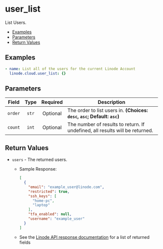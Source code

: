 # user_list

List Users.

- [Examples](#examples)
- [Parameters](#parameters)
- [Return Values](#return-values)

## Examples

```yaml
- name: List all of the users for the current Linode Account
  linode.cloud.user_list: {}
```


## Parameters

| Field     | Type | Required | Description                                                                  |
|-----------|------|----------|------------------------------------------------------------------------------|
| `order` | <center>`str`</center> | <center>Optional</center> | The order to list users in.  **(Choices: `desc`, `asc`; Default: `asc`)** |
| `count` | <center>`int`</center> | <center>Optional</center> | The number of results to return. If undefined, all results will be returned.   |

## Return Values

- `users` - The returned users.

    - Sample Response:
        ```json
        [
          {
            "email": "example_user@linode.com",
            "restricted": true,
            "ssh_keys": [
              "home-pc",
              "laptop"
            ],
            "tfa_enabled": null,
            "username": "example_user"
          }
        ]
        ```
    - See the [Linode API response documentation](https://www.linode.com/docs/api/account/#users-list__response-samples) for a list of returned fields


